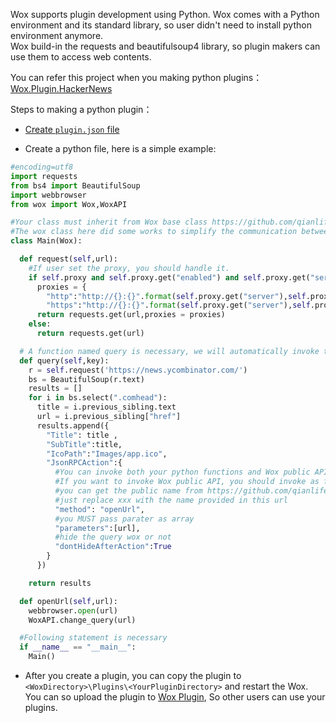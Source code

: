 Wox supports plugin development using Python. Wox comes with a Python environment and its standard library, so user didn't need to install python environment anymore.  
Wox build-in the requests and beautifulsoup4 library, so plugin makers can use them to access web contents.

You can refer this project when you making python plugins：[Wox.Plugin.HackerNews](https://github.com/qianlifeng/Wox.Plugin.HackerNews)

Steps to making a python plugin：  

* [Create `plugin.json` file](plugin_json.html)

* Create a python file, here is a simple example:  

```python
#encoding=utf8
import requests
from bs4 import BeautifulSoup
import webbrowser
from wox import Wox,WoxAPI

#Your class must inherit from Wox base class https://github.com/qianlifeng/Wox/blob/master/PythonHome/wox.py
#The wox class here did some works to simplify the communication between Wox and python plugin.
class Main(Wox):

  def request(self,url):
    #If user set the proxy, you should handle it.
    if self.proxy and self.proxy.get("enabled") and self.proxy.get("server"):
      proxies = {
        "http":"http://{}:{}".format(self.proxy.get("server"),self.proxy.get("port")),
        "https":"http://{}:{}".format(self.proxy.get("server"),self.proxy.get("port"))}
      return requests.get(url,proxies = proxies)
    else:
      return requests.get(url)

  # A function named query is necessary, we will automatically invoke this function when user query this plugin
  def query(self,key):
    r = self.request('https://news.ycombinator.com/')
    bs = BeautifulSoup(r.text)
    results = []
    for i in bs.select(".comhead"):
      title = i.previous_sibling.text
      url = i.previous_sibling["href"]
      results.append({
        "Title": title ,
        "SubTitle":title,
        "IcoPath":"Images/app.ico",
        "JsonRPCAction":{
          #You can invoke both your python functions and Wox public APIs .
          #If you want to invoke Wox public API, you should invoke as following format: Wox.xxxx
          #you can get the public name from https://github.com/qianlifeng/Wox/blob/master/Wox.Plugin/IPublicAPI.cs,
          #just replace xxx with the name provided in this url
          "method": "openUrl",
          #you MUST pass parater as array
          "parameters":[url],
          #hide the query wox or not
          "dontHideAfterAction":True
        }
      })

    return results

  def openUrl(self,url):
    webbrowser.open(url)
    WoxAPI.change_query(url)

  #Following statement is necessary
  if __name__ == "__main__":
    Main()
```

* After you create a plugin, you can copy the plugin to `<WoxDirectory>\Plugins\<YourPluginDirectory>` and restart the Wox. You can so upload the plugin to [Wox Plugin](http://www.wox.one/plugin),
So other users can use your plugins.
